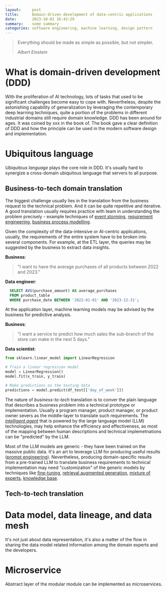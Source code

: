 ```yaml
---
layout:     post
title:      Domain-driven development of data-centric applications
date:       2023-10-01 16:43:29
summary:    some summary
categories: software engineering, machine learning, design pattern
---
```


<blockquote>
  <p>Everything should be made as simple as possible, but not simpler.</p>
  <footer><cite title="Albert Einstein">Albert Einstein</cite></footer>
</blockquote>

# What is domain-driven development (DDD)

With the proliferation of AI technology, lots of tasks that used to be
significant challenges become easy to cope with. Nevertheless, despite the
astonishing capability of generalization by leveraging the contemporary deep
learning techniques, quite a portion of the problems in different industrial
domains still require domain knowledge. DDD has been around for ages. It was
coined by xxx in the book of. The book gave a clear definition of DDD and how
the principle can be used in the modern software design and implementation.

# Ubiquitous language

*Ubiquitous language* plays the core role in DDD. It's usually hard to synergize
a cross-domain ubiquitous language that servers to all purpose. 

## Business-to-tech domain translation

The biggest challenge usually lies in the translation from the business request
to the technical problem. And it can be quite repetitive and iterative. A good
translation usually requires practice with team in understanding the problem
precisely - example techniques of [event
storming](https://en.wikipedia.org/wiki/Event_storming), [requirement
engineering](https://en.wikipedia.org/wiki/Requirements_engineering), [business
process modelling](https://en.wikipedia.org/wiki/Business_process_modeling).

Given the complexity of the data-intensive or AI-centric applications, usually,
the requirements of the entire system have to be broken into several components.
For example, at the ETL layer, the queries may be suggested by the business to
extract data insights. 

**Business**: 

> "I want to have the average purchases of all products between 2022 and 2023."

**Data engineer**: 
```sql
  SELECT AVG(purchase_amount) AS average_purchases
  FROM product_table
  WHERE purchase_date BETWEEN '2022-01-01' AND '2023-12-31';
```

At the application layer, machine learning models may be advised by the business for
predictive analysis.

**Business**:

> "I want a service to predict how much sales the sub-branch of the store can make in the next 5 days."

**Data scientist**:

```python
from sklearn.linear_model import LinearRegression

# Train a linear regression model
model = LinearRegression()
model.fit(x_train, y_train)

# Make predictions on the testing data
predictions = model.predict(df_test[['day_of_week']])
```

The nature of *business-to-tech* translation is to conver the plain language
that describes a business problem into a technical prototype or implementation.
Usually a program manager, product manager, or product owner severs as the
middle-layer to translate such requirements. The [*intelligent
agent*](https://en.wikipedia.org/wiki/Intelligent_agent) that is powered by the
large language model (LLM) technologies, may help enhance the efficiency and
effectiveness, as most of the mapping between human descriptions and technical
implemetnations can be "predicted" by the LLM. 

Most of the LLM models are generic - they have been trained on the massive
public data. It's an art to leverage LLM for producing useful results ([prompt
engineering](https://en.wikipedia.org/wiki/Prompt_engineering)). Nevertheless,
producing domain-specific results from a pre-trained LLM to translate business
requirements to technical implementation may need "customization" of the generic
models by techniques like
[fine-tuning](https://en.wikipedia.org/wiki/Fine-tuning_(deep_learning)),
[retrieval augmented
generation](https://blogs.nvidia.com/blog/what-is-retrieval-augmented-generation/),
[mixture of experts](https://en.wikipedia.org/wiki/Mixture_of_experts),
[knowledge base](https://en.wikipedia.org/wiki/Knowledge_base).

## Tech-to-tech translation

# Data model, data lineage, and data mesh

It's not just about data representation, it's also a matter of the flow in
sharing the data model related information among the domain experts and the
developers.

# Microservice

Abstract layer of the modular module can be implemented as microservices.
